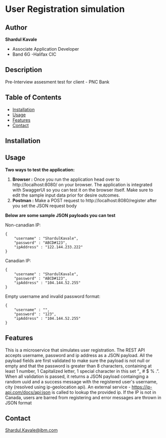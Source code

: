 # User Registration simulation 

## Author
**Shardul Kavale**
- Associate Application Developer
- Band 6G  -Halifax CIC
## Description

Pre-Interview assesment test for client - PNC Bank 

## Table of Contents

- [Installation](#installation)
- [Usage](#usage)
- [Features](#features)
- [Contact](#contact)

## Installation



## Usage

**Two ways to test the application:** 
1. **Browser :** Once you run the application head over to http://localhost:8080/ on your browser. The application is integrated with SwaggerUI so you can test it on the browser itself. Make sure to edit the sample input data prior for desire outcomes.
2. **Postman :**  Make a POST request to http://localhost:8080/register after you set the JSON request body

**Below are some sample JSON payloads you can test**

Non-canadian IP:
```
{
    "username" : "ShardulKavale",
    "password" : "ABCD#123",
    "ipAddress" : "122.144.233.222"
}
```

Canadian IP:
```
{
    "username" : "ShardulKavale",
    "password" : "ABCD#123",
    "ipAddress" : "104.144.52.255"
}
```

Empty username and invalid password format:
```
{
    "username" : "",
    "password" : "123",
    "ipAddress" : "104.144.52.255"
}
```


## Features

This is a microservice that simulates user registration. The REST API accepts username, password and ip address as a JSON payload. All the payload fields are first validated 
to make sure the payload is not null or empty and that the password is greater than 8 characters, containing at least 1 number, 1 Capitalized letter,
1 special character in this set “_ # $ % .”. When all validation is passed, it returns a JSON payload containging a random uuid and a success message with 
the registered user's username, city  (resolved using ip-geolocation api). An external service - https://ip-api.com/docs/api:json is called to lookup the provided ip.
If the IP is not in Canada, users are barred from registering and error messages are thrown in JSON format


## Contact
Shardul.Kavale@ibm.com
